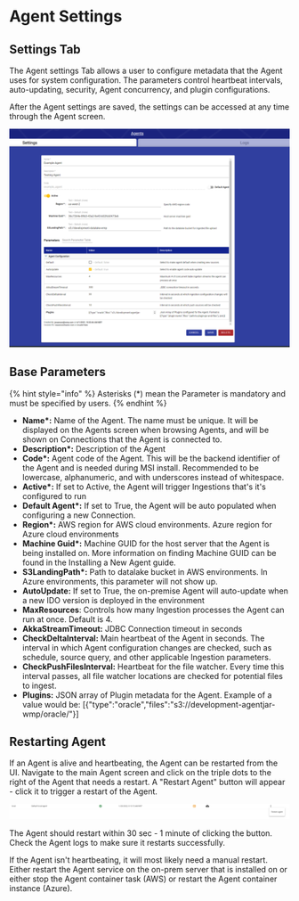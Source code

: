 # Agent Settings

## Settings Tab

The Agent settings Tab allows a user to configure metadata that the Agent uses for system configuration. The parameters control heartbeat intervals, auto-updating, security, Agent concurrency, and plugin configurations.

After the Agent settings are saved, the settings can be accessed at any time through the Agent screen.&#x20;

![](<../../.gitbook/assets/image (353).png>)

## Base Parameters

{% hint style="info" %}
Asterisks (\*) mean the Parameter is mandatory and must be specified by users.
{% endhint %}

* **Name\*:** Name of the Agent. The name must be unique. It will be displayed on the Agents screen when browsing Agents, and will be shown on Connections that the Agent is connected to.
* **Description\*:** Description of the Agent
* **Code\*:** Agent code of the Agent. This will be the backend identifier of the Agent and is needed during MSI install. Recommended to be lowercase, alphanumeric, and with underscores instead of whitespace.
* **Active\*:** If set to Active, the Agent will trigger Ingestions that's it's configured to run
* **Default Agent\*:** If set to True, the Agent will be auto populated when configuring a new Connection.
* **Region\*:** AWS region for AWS cloud environments. Azure region for Azure cloud environments
* **Machine Guid\*:** Machine GUID for the host server that the Agent is being installed on. More information on finding Machine GUID can be found in the Installing a New Agent guide.
* **S3LandingPath\*:** Path to datalake bucket in AWS environments. In Azure environments, this parameter will not show up.
* **AutoUpdate:** If set to True, the on-premise Agent will auto-update when a new IDO version is deployed in the environment
* **MaxResources**: Controls how many Ingestion processes the Agent can run at once. Default is 4.
* **AkkaStreamTimeout:** JDBC Connection timeout in seconds
* **CheckDeltaInterval:** Main heartbeat of the Agent in seconds. The interval in which Agent configuration changes are checked, such as schedule, source query, and other applicable Ingestion parameters.
* **CheckPushFilesInterval:** Heartbeat for the file watcher. Every time this interval passes, all file watcher locations are checked for potential files to ingest.
* **Plugins:** JSON array of Plugin metadata for the Agent. Example of a value would be: \[{"type":"oracle","files":"s3://development-agentjar-wmp/oracle/"}]

## Restarting Agent

If an Agent is alive and heartbeating, the Agent can be restarted from the UI. Navigate to the main Agent screen and click on the triple dots to the right of the Agent that needs a restart. A "Restart Agent" button will appear - click it to trigger a restart of the Agent.

![](<../../.gitbook/assets/image (378) (1).png>)

The Agent should restart within 30 sec - 1 minute of clicking the button. Check the Agent logs to make sure it restarts successfully.

If the Agent isn't heartbeating, it will most likely need a manual restart. Either restart the Agent service on the on-prem server that is installed on or either stop the Agent container task (AWS) or restart the Agent container instance (Azure).

